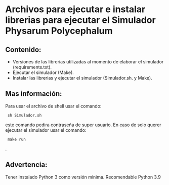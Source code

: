 # Archivos para ejecutar e instalar librerias para ejecutar el Simulador Physarum Polycephalum
## Contenido:
* Versiones de las librerias utilizadas al momento de elaborar el simulador (requirements.txt).
* Ejecutar el simulador (Make).
* Instalar las librerias y ejecutar el simulador (Simulador.sh. y Make).
## Mas información:
Para usar el archivo de shell usar el comando:
```
 sh Simulador.sh
``` 
este comando pedira contraseña de super usuario. En caso de solo querer ejecutar el simulador usar el comando:
```
 make run
``` 
.
## Advertencia:
Tener instalado Python 3 como versión minima. Recomendable Python 3.9
